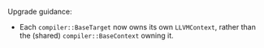 Upgrade guidance:

* Each `compiler::BaseTarget` now owns its own `LLVMContext`, rather than the
  (shared) `compiler::BaseContext` owning it.
